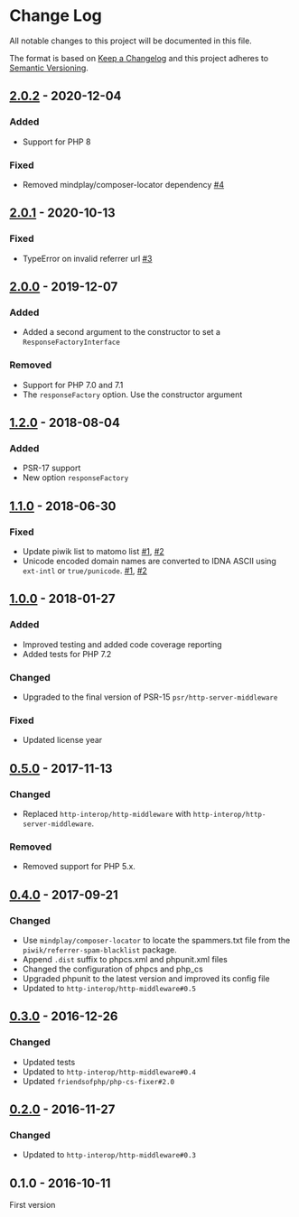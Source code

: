 # Change Log

All notable changes to this project will be documented in this file.

The format is based on [Keep a Changelog](http://keepachangelog.com/)
and this project adheres to [Semantic Versioning](http://semver.org/).

## [2.0.2] - 2020-12-04
### Added
- Support for PHP 8

### Fixed
- Removed mindplay/composer-locator dependency [#4]

## [2.0.1] - 2020-10-13
### Fixed
- TypeError on invalid referrer url [#3]

## [2.0.0] - 2019-12-07
### Added
- Added a second argument to the constructor to set a `ResponseFactoryInterface`

### Removed
- Support for PHP 7.0 and 7.1
- The `responseFactory` option. Use the constructor argument

## [1.2.0] - 2018-08-04
### Added
- PSR-17 support
- New option `responseFactory`

## [1.1.0] - 2018-06-30
### Fixed
- Update piwik list to matomo list [#1], [#2]
- Unicode encoded domain names are converted to IDNA ASCII using `ext-intl` or `true/punicode`. [#1], [#2]

## [1.0.0] - 2018-01-27
### Added
- Improved testing and added code coverage reporting
- Added tests for PHP 7.2

### Changed
- Upgraded to the final version of PSR-15 `psr/http-server-middleware`

### Fixed
- Updated license year

## [0.5.0] - 2017-11-13
### Changed
- Replaced `http-interop/http-middleware` with  `http-interop/http-server-middleware`.

### Removed
- Removed support for PHP 5.x.

## [0.4.0] - 2017-09-21
### Changed
- Use `mindplay/composer-locator` to locate the spammers.txt file from the `piwik/referrer-spam-blacklist` package.
- Append `.dist` suffix to phpcs.xml and phpunit.xml files
- Changed the configuration of phpcs and php_cs
- Upgraded phpunit to the latest version and improved its config file
- Updated to `http-interop/http-middleware#0.5`

## [0.3.0] - 2016-12-26
### Changed
- Updated tests
- Updated to `http-interop/http-middleware#0.4`
- Updated `friendsofphp/php-cs-fixer#2.0`

## [0.2.0] - 2016-11-27
### Changed
- Updated to `http-interop/http-middleware#0.3`

## 0.1.0 - 2016-10-11
First version

[#1]: https://github.com/middlewares/referrer-spam/issues/1
[#2]: https://github.com/middlewares/referrer-spam/issues/2
[#3]: https://github.com/middlewares/referrer-spam/issues/3
[#4]: https://github.com/middlewares/referrer-spam/issues/4

[2.0.2]: https://github.com/middlewares/referrer-spam/compare/v2.0.1...v2.0.2
[2.0.1]: https://github.com/middlewares/referrer-spam/compare/v2.0.0...v2.0.1
[2.0.0]: https://github.com/middlewares/referrer-spam/compare/v1.2.0...v2.0.0
[1.2.0]: https://github.com/middlewares/referrer-spam/compare/v1.1.0...v1.2.0
[1.1.0]: https://github.com/middlewares/referrer-spam/compare/v1.0.0...v1.1.0
[1.0.0]: https://github.com/middlewares/referrer-spam/compare/v0.5.0...v1.0.0
[0.5.0]: https://github.com/middlewares/referrer-spam/compare/v0.4.0...v0.5.0
[0.4.0]: https://github.com/middlewares/referrer-spam/compare/v0.3.0...v0.4.0
[0.3.0]: https://github.com/middlewares/referrer-spam/compare/v0.2.0...v0.3.0
[0.2.0]: https://github.com/middlewares/referrer-spam/compare/v0.1.0...v0.2.0
